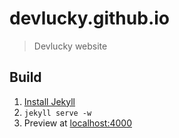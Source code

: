 # devlucky.github.io
>Devlucky website 

## Build
1. [Install Jekyll](https://github.com/jekyll/jekyll)
2. `jekyll serve -w`
3. Preview at [localhost:4000](http://localhost:4000)
